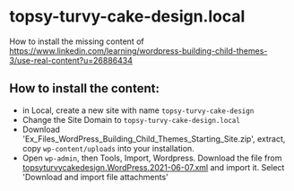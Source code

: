 # topsy-turvy-cake-design.local

How to install the missing content of https://www.linkedin.com/learning/wordpress-building-child-themes-3/use-real-content?u=26886434

## How to install the content:

 * in Local, create a new site with name `topsy-turvy-cake-design`
 * Change the Site Domain to `topsy-turvy-cake-design.local`
 * Download 'Ex_Files_WordPress_Building_Child_Themes_Starting_Site.zip', extract, copy `wp-content/uploads` into your installation. 
 * Open `wp-admin`, then Tools, Import, Wordpress. Download the file from [topsyturvycakedesign.WordPress.2021-06-07.xml](topsyturvycakedesign.WordPress.2021-06-07.xml) and import it. Select 'Download and import file attachments'

 
